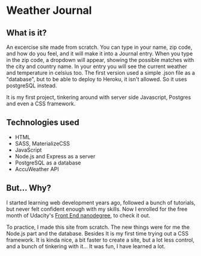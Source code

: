# Weather Journal

## What is it?

 An excercise site made from scratch.
 You can type in your name, zip code, and how do you feel, and it will make it into a Journal entry. When you type in the zip code, a dropdown will appear, showing the possible matches with the city and country name. In your entry you will see the current weather and temperature in celsius too. The first version used a simple .json file as a "database", but to be able to deploy to Heroku, it isn't allowed. So it uses postgreSQL instead.

It is my first project, tinkering around with server side Javascript, Postgres and even a CSS framework.


## Technologies used
* HTML
* SASS, MaterializeCSS
* JavaScript
* Node.js and Express as a server 
* PostgreSQL as a database
* AccuWeather API

<!-- ## How does it work? -->

<!-- ### Server side:
* Server starts.
* Sets up routes.
* Reads in .json data.
* If it gets a POST request:
* * Updates the project data.
* * Writes it into the .json file.
* * Reads the .json file to update the project data.

### Client side: 

* Request for the entries from the server.
* Render the page based on the given data.
* Creates the class: Entry (to contain all the data of a journal entry).
* If at least 4 number is typed into the Zip code field, it sends a query to the API.
* Opens a dropdown with the matching locations based on the API response.
* After you submit: 
* * It creates a new Entry with the data.
* * It processes the location info, and finds the proper location key.
* * It sends a weather information query to the API.
* * Updates the Entry data.
* * Sends a POST request to the server, and updates the DOM with the new entry. -->

## But... Why?
I started learning web development years ago, followed a bunch of tutorials, but never felt confident enough with my skills. Now I enrolled for the free month of Udacity's [Front End nanodegree](https://www.udacity.com/course/front-end-web-developer-nanodegree--nd0011), to check it out. 

To practice, I made this site from scratch. The new things were for me the Node.js part and the database. Besides It is my first time trying out a CSS framework. It is kinda nice, a bit faster to create a site, but a lot less control, and a bunch of tinkering with it... It was fun, I have learned a lot. 



